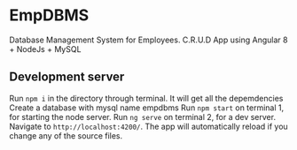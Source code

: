 # EmpDBMS
Database Management System for Employees. C.R.U.D App using Angular 8 + NodeJs + MySQL 


## Development server
Run `npm i` in the directory through terminal. It will get all the depemdencies
Create a database with mysql name empdbms
Run `npm start` on terminal 1, for starting the node server.
Run `ng serve` on terminal 2, for a dev server. Navigate to `http://localhost:4200/`. The app will automatically reload if you change any of the source files.
